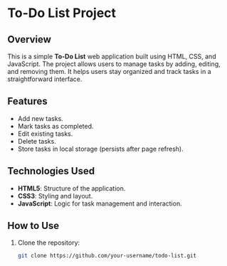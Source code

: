 # To-Do List Project

## Overview

This is a simple **To-Do List** web application built using HTML, CSS, and JavaScript. The project allows users to manage tasks by adding, editing, and removing them. It helps users stay organized and track tasks in a straightforward interface.

## Features

- Add new tasks.
- Mark tasks as completed.
- Edit existing tasks.
- Delete tasks.
- Store tasks in local storage (persists after page refresh).

## Technologies Used

- **HTML5**: Structure of the application.
- **CSS3**: Styling and layout.
- **JavaScript**: Logic for task management and interaction.

## How to Use

1. Clone the repository:
   ```bash
   git clone https://github.com/your-username/todo-list.git
